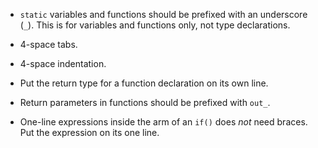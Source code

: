 * `static` variables and functions should be prefixed with an underscore (`_`). This is for variables and functions only, not type declarations.

* 4-space tabs.

* 4-space indentation.

* Put the return type for a function declaration on its own line.

* Return parameters in functions should be prefixed with `out_`.

* One-line expressions inside the arm of an `if()` does _not_ need braces. Put the expression on its one line.
